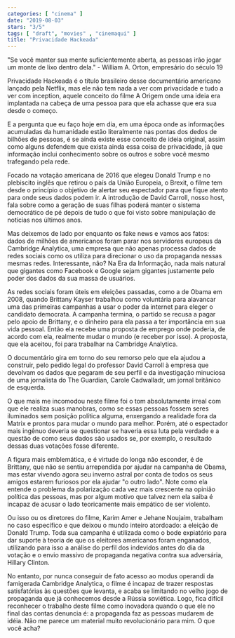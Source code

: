 ```yaml
---
categories: [ "cinema" ]
date: "2019-08-03"
stars: "3/5"
tags: [ "draft", "movies" , "cinemaqui" ]
title: "Privacidade Hackeada"
---
```

"Se você manter sua mente suficientemente aberta, as pessoas irão
jogar um monte de lixo dentro dela." - William A. Orton, empresário do
século 19

Privacidade Hackeada é o título brasileiro desse documentário americano
lançado pela Netflix, mas ele não tem nada a ver com privacidade e
tudo a ver com inception, aquele conceito do filme A Origem onde uma
ideia era implantada na cabeça de uma pessoa para que ela achasse que
era sua desde o começo.

E a pergunta que eu faço hoje em dia, em uma época onde as informações
acumuladas da humanidade estão literalmente nas pontas dos dedos de
bilhões de pessoas, é se ainda existe esse conceito de ideia original,
assim como alguns defendem que exista ainda essa coisa de privacidade,
já que informação inclui conhecimento sobre os outros e sobre você
mesmo trafegando pela rede.

Focado na votação americana de 2016 que elegeu Donald Trump e no
plebiscito inglês que retirou o país da União Europeia, o Brexit,
o filme tem desde o princípio o objetivo de alertar seu espectador
para que fique atento para onde seus dados podem ir. A introdução de
David Carroll, nosso host, fala sobre como a geração de suas filhas
poderá manter o sistema democrático de pé depois de tudo o que foi
visto sobre manipulação de notícias nos últimos anos.

Mas deixemos de lado por enquanto os fake news e vamos aos fatos:
dados de milhões de americanos foram parar nos servidores europeus
da Cambridge Analytica, uma empresa que não apenas processa dados de
redes sociais como os utiliza para direcionar o uso da propaganda nessas
mesmas redes. Interessante, não? Na Era da Informação, nada mais
natural que gigantes como Facebook e Google sejam gigantes justamente
pelo poder dos dados da sua massa de usuários.

As redes sociais foram úteis em eleições passadas, como a de Obama em
2008, quando Brittany Kayser trabalhou como voluntária para alavancar
uma das primeiras campanhas a usar o poder da internet para eleger o
candidato democrata. A campanha termina, o partido se recusa a pagar pelo
apoio de Brittany, e o dinheiro para ela passa a ter importância em sua
vida pessoal. Então ela recebe uma proposta de emprego onde poderia, de
acordo com ela, realmente mudar o mundo (e receber por isso). A proposta,
que ela aceitou, foi para trabalhar na Cambridge Analytica.

O documentário gira em torno do seu remorso pelo que ela ajudou a
construir, pelo pedido legal do professor David Carroll à empresa que
devolvam os dados que pegaram de seu perfil e da investigação minuciosa
de uma jornalista do The Guardian, Carole Cadwalladr, um jornal britânico
de esquerda.

O que mais me incomodou neste filme foi o tom absolutamente irreal com que
ele realiza suas manobras, como se essas pessoas fossem seres iluminados
sem posição política alguma, enxergando a realidade fora da Matrix e
prontos para mudar o mundo para melhor. Porém, até o espectador mais
ingênuo deveria se questionar se haveria essa luta pela verdade e a
questão de como seus dados são usados se, por exemplo, o resultado
dessas duas votações fosse diferente.

A figura mais emblemática, e é virtude do longa não esconder, é de
Brittany, que não se sentiu arrependida por ajudar na campanha de Obama,
mas estar vivendo agora seu inverno astral por conta de todos os seus
amigos estarem furiosos por ela ajudar "o outro lado". Note como ela
entende o problema da polarização cada vez mais crescente na opinião
política das pessoas, mas por algum motivo que talvez nem ela saiba é
incapaz de acusar o lado teoricamente mais empático de ser violento.

Ou isso ou os diretores do filme, Karim Amer e Jehane Noujaim, trabalham
no caso específico e que deixou o mundo inteiro atordoado: a eleição
de Donald Trump. Toda sua campanha é utilizada como o bode expiatório
para dar suporte à teoria de que os eleitores americanos foram enganados,
utilizando para isso a análise do perfil dos indevidos antes do dia da
votação e o envio massivo de propaganda negativa contra sua adversária,
Hillary Clinton.

No entanto, por nunca conseguir de fato acesso ao modus operandi da
famigerada Cambridge Analytica, o filme é incapaz de trazer respostas
satisfatórias às questões que levanta, e acaba se limitando no velho
jogo de propaganda que já conhecemos desde a Rússia soviética. Logo,
fica difícil reconhecer o trabalho deste filme como inovadora quando
o que ele no final das contas denuncia é: a propaganda faz as pessoas
mudarem de idéia. Não me parece um material muito revolucionário para
mim. O que você acha?
